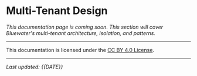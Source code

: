 # Multi-Tenant Design

_This documentation page is coming soon. This section will cover Bluewater's multi-tenant architecture, isolation, and patterns._

---

This documentation is licensed under the [CC BY 4.0 License](https://creativecommons.org/licenses/by/4.0/).

---

*Last updated: {{DATE}}*
